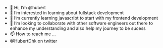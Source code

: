 - 👋 Hi, I’m @hubert
- 👀 I’m interested in learning about fullstack development
- 🌱 I’m currently learning javascribt to start with my frontend development
- 💞️ I’m looking to collaborate with other software engineers out there to enhance my understanding and also help my journey to be sucess
- 📫 How to reach me ...
- @HubertDhk on twitter 


<!---
hubertproject/hubertproject is a ✨ special ✨ repository because its `README.md` (this file) appears on your GitHub profile.
You can click the Preview link to take a look at your changes.
--->

